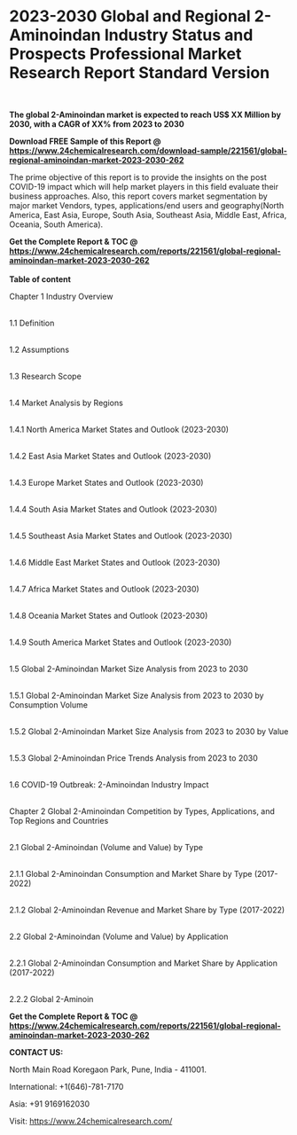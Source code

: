 <h1>2023-2030 Global and Regional 2-Aminoindan Industry Status and Prospects Professional Market Research Report Standard Version</h1><br/><p><strong>The global 2-Aminoindan market is expected to reach US$ XX Million by 2030, with a <strong>CAGR</strong> of XX% from 2023 to 2030</strong></p><div><b>Download FREE Sample of this Report @ <a href="https://www.24chemicalresearch.com/download-sample/221561/global-regional-aminoindan-market-2023-2030-262">https://www.24chemicalresearch.com/download-sample/221561/global-regional-aminoindan-market-2023-2030-262</a></b></div><p>The prime objective of this report is to provide the insights on the post COVID-19 impact which will help market players in this field evaluate their business approaches. Also, this report covers market segmentation by major market Vendors, types, applications/end users and geography(North America, East Asia, Europe, South Asia, Southeast Asia, Middle East, Africa, Oceania, South America).</p><div><b>Get the Complete Report & TOC @ <a href="https://www.24chemicalresearch.com/reports/221561/global-regional-aminoindan-market-2023-2030-262">https://www.24chemicalresearch.com/reports/221561/global-regional-aminoindan-market-2023-2030-262</a></b></div><br><b>Table of content</b><p>Chapter 1 Industry Overview<br />
 
 <br>1.1 Definition<br />
 
 <br>1.2 Assumptions<br />
 
 <br>1.3 Research Scope<br />
 
 <br>1.4 Market Analysis by Regions<br />
 
 <br>1.4.1 North America Market States and Outlook (2023-2030)<br />
 
 <br>1.4.2 East Asia Market States and Outlook (2023-2030)<br />
 
 <br>1.4.3 Europe Market States and Outlook (2023-2030)<br />
 
 <br>1.4.4 South Asia Market States and Outlook (2023-2030)<br />
 
 <br>1.4.5 Southeast Asia Market States and Outlook (2023-2030)<br />
 
 <br>1.4.6 Middle East Market States and Outlook (2023-2030)<br />
 
 <br>1.4.7 Africa Market States and Outlook (2023-2030)<br />
 
 <br>1.4.8 Oceania Market States and Outlook (2023-2030)<br />
 
 <br>1.4.9 South America Market States and Outlook (2023-2030)<br />
 
 <br>1.5 Global 2-Aminoindan Market Size Analysis from 2023 to 2030<br />
 
 <br>1.5.1 Global 2-Aminoindan Market Size Analysis from 2023 to 2030 by Consumption Volume<br />
 
 <br>1.5.2 Global 2-Aminoindan Market Size Analysis from 2023 to 2030 by Value<br />
 
 <br>1.5.3 Global 2-Aminoindan Price Trends Analysis from 2023 to 2030<br />
 
 <br>1.6 COVID-19 Outbreak: 2-Aminoindan Industry Impact<br />
 
 <br>Chapter 2 Global 2-Aminoindan Competition by Types, Applications, and Top Regions and Countries<br />
 
 <br>2.1 Global 2-Aminoindan (Volume and Value) by Type<br />
 
 <br>2.1.1 Global 2-Aminoindan Consumption and Market Share by Type (2017-2022)<br />
 
 <br>2.1.2 Global 2-Aminoindan Revenue and Market Share by Type (2017-2022)<br />
 
 <br>2.2 Global 2-Aminoindan (Volume and Value) by Application<br />
 
 <br>2.2.1 Global 2-Aminoindan Consumption and Market Share by Application (2017-2022)<br />
 
 <br>2.2.2 Global 2-Aminoin<br><div><b>Get the Complete Report & TOC @ <a href="https://www.24chemicalresearch.com/reports/221561/global-regional-aminoindan-market-2023-2030-262">https://www.24chemicalresearch.com/reports/221561/global-regional-aminoindan-market-2023-2030-262</a></b></div></p>
 
 <b>CONTACT US:</b><br>
 
 North Main Road Koregaon Park, Pune, India - 411001.<br/>
 
 International: +1(646)-781-7170<br/>
 
 Asia: +91 9169162030<br/>
 
 Visit: <a href="https://www.24chemicalresearch.com/">https://www.24chemicalresearch.com/</a>
 
 <br>